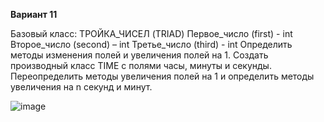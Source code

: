 **Вариант 11**

Базовый класс: ТРОЙКА_ЧИСЕЛ (TRIAD) Первое_число (first) - int Второе_число (second) – int Третье_число (third) - int Определить методы изменения полей и увеличения полей на 1. Создать производный класс TIME с полями часы, минуты и секунды. Переопределить методы увеличения полей на 1 и определить методы увеличения на n секунд и минут.

![image](https://github.com/user-attachments/assets/614ad849-80a0-4cc3-9ebc-6f3a5f42b4b8)

